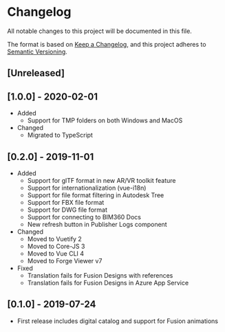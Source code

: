 # Changelog

All notable changes to this project will be documented in this file.

The format is based on [Keep a Changelog](https://keepachangelog.com/en/1.0.0/),
and this project adheres to [Semantic Versioning](https://semver.org/spec/v2.0.0.html).

## [Unreleased]

## [1.0.0] - 2020-02-01

- Added
  - Support for TMP folders on both Windows and MacOS
- Changed
  - Migrated to TypeScript

## [0.2.0] - 2019-11-01

- Added
  - Support for glTF format in new AR/VR toolkit feature
  - Support for internationalization (vue-i18n)
  - Support for file format filtering in Autodesk Tree
  - Support for FBX file format
  - Support for DWG file format
  - Support for connecting to BIM360 Docs
  - New refresh button in Publisher Logs component
- Changed
  - Moved to Vuetify 2
  - Moved to Core-JS 3
  - Moved to Vue CLI 4
  - Moved to Forge Viewer v7
- Fixed
  - Translation fails for Fusion Designs with references
  - Translation fails for Fusion Designs in Azure App Service

## [0.1.0] - 2019-07-24

- First release includes digital catalog and support for Fusion animations
